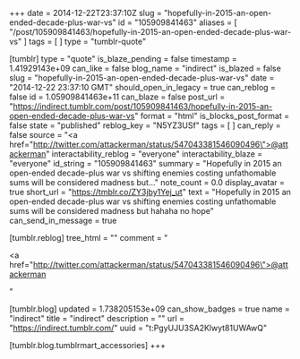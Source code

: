 +++
date = 2014-12-22T23:37:10Z
slug = "hopefully-in-2015-an-open-ended-decade-plus-war-vs"
id = "105909841463"
aliases = [ "/post/105909841463/hopefully-in-2015-an-open-ended-decade-plus-war-vs" ]
tags = [ ]
type = "tumblr-quote"

[tumblr]
type = "quote"
is_blaze_pending = false
timestamp = 1.41929143e+09
can_like = false
blog_name = "indirect"
is_blazed = false
slug = "hopefully-in-2015-an-open-ended-decade-plus-war-vs"
date = "2014-12-22 23:37:10 GMT"
should_open_in_legacy = true
can_reblog = false
id = 1.05909841463e+11
can_blaze = false
post_url = "https://indirect.tumblr.com/post/105909841463/hopefully-in-2015-an-open-ended-decade-plus-war-vs"
format = "html"
is_blocks_post_format = false
state = "published"
reblog_key = "N5YZ3USf"
tags = [ ]
can_reply = false
source = "<a href=\"http://twitter.com/attackerman/status/547043381546090496\">@attackerman</a>"
interactability_reblog = "everyone"
interactability_blaze = "everyone"
id_string = "105909841463"
summary = "Hopefully in 2015 an open-ended decade-plus war vs shifting enemies costing unfathomable sums will be considered madness but..."
note_count = 0.0
display_avatar = true
short_url = "https://tmblr.co/ZY3jby1Yej_ut"
text = "Hopefully in 2015 an open-ended decade-plus war vs shifting enemies costing unfathomable sums will be considered madness but hahaha no hope"
can_send_in_message = true

[tumblr.reblog]
tree_html = ""
comment = "<p><a href=\"http://twitter.com/attackerman/status/547043381546090496\">@attackerman</a></p>"

[tumblr.blog]
updated = 1.738205153e+09
can_show_badges = true
name = "indirect"
title = "indirect"
description = ""
url = "https://indirect.tumblr.com/"
uuid = "t:PgyUJU3SA2Klwyt81UWAwQ"

[tumblr.blog.tumblrmart_accessories]
+++
